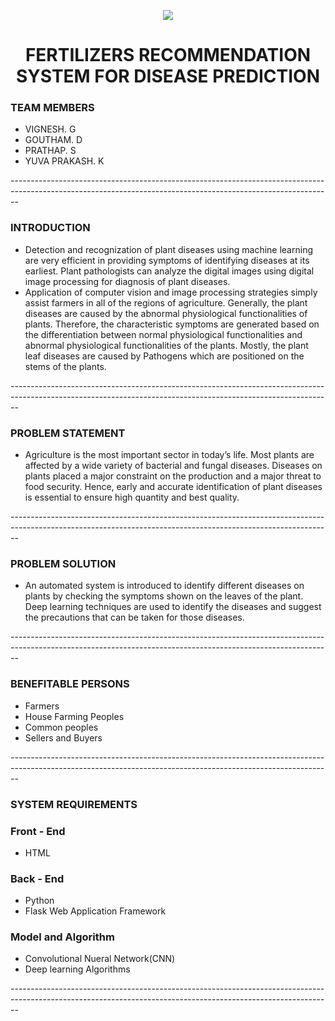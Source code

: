 <p align="center">
<a href="https://careereducation.smartinternz.com/Student/guided_project_workspace/39869">
<img src="https://www.google.com/url?sa=i&url=https%3A%2F%2Fwww.freepnglogos.com%2Fpics%2Fibm-logo&psig=AOvVaw1eM8jkOFIR9smZnR-tyaYd&ust=1668749920106000&source=images&cd=vfe&ved=0CBAQjRxqFwoTCLDrof-_tPsCFQAAAAAdAAAAABAI"> 
</a> 
<a href="https://github.com/IBM-EPBL/IBM-Project-39867-1660557591">
</a>

<h1 align="center">FERTILIZERS RECOMMENDATION SYSTEM FOR DISEASE PREDICTION <a href="https://github.com/IBM-EPBL/IBM-Project-39867-1660557591"><picture>
</picture></a></h1>
<h3>TEAM MEMBERS</h3>
 <ul>
   <li>VIGNESH. G</li>
     <li>GOUTHAM. D</li>
       <li>PRATHAP. S</li>
         <li>YUVA PRAKASH. K</li></ul>
--------------------------------------------------------------------------------------------------------------------------------------------------------------
<h3>INTRODUCTION</h3>
<p>
<ul>
  <li>Detection and recognization of plant diseases using machine learning are very efficient in providing symptoms of identifying diseases at its earliest. Plant pathologists can analyze the digital images using digital image processing for diagnosis of plant diseases.</li>
 <li>Application of computer vision and image processing strategies simply assist farmers in all of the regions of agriculture. Generally, the plant diseases are caused by the abnormal physiological functionalities of plants. Therefore, the characteristic symptoms are generated based on the differentiation between normal physiological functionalities and abnormal physiological functionalities of the plants. Mostly, the plant leaf diseases are caused by Pathogens which are positioned on the stems of the plants.</li>
 </ul>
 </p>
 --------------------------------------------------------------------------------------------------------------------------------------------------------------
 <h3>PROBLEM STATEMENT</h3>
 <ul>
  <li><p>Agriculture is the most important sector in today’s life. Most plants are affected by a wide variety of bacterial and fungal diseases. Diseases on plants placed a major constraint on the production and a major threat to food security. Hence, early and accurate identification of plant diseases is essential to ensure high quantity and best quality.</li></p>
</ul>
--------------------------------------------------------------------------------------------------------------------------------------------------------------
 <h3>PROBLEM SOLUTION</h3>
 <ul>
  <li><p>An automated system is introduced to identify different diseases on plants by checking the symptoms shown on the leaves of the plant. Deep learning techniques are used to identify the diseases and suggest the precautions that can be taken for those diseases.</p></li>
  </ul>
  --------------------------------------------------------------------------------------------------------------------------------------------------------------
   <h3>BENEFITABLE PERSONS</h3>
   <ul>
  <li>Farmers</li>
  <li>House Farming Peoples</li>
  <li>Common peoples</li>
  <li>Sellers and Buyers</li>
  </ul>
  --------------------------------------------------------------------------------------------------------------------------------------------------------------
  <h3>SYSTEM REQUIREMENTS</h3>
  <h3>Front - End</h3>
  <ul>
 <li>HTML</li>
  </ul>
  <h3>Back - End</h3>
  <ul>
  <li>Python</li>
  <li>Flask Web Application Framework </li>
  </ul>
  <h3>Model and Algorithm</h3>
  <ul>
  <li>Convolutional Nueral Network(CNN)</li>
  <li>Deep learning Algorithms</li>
  </ul>
  --------------------------------------------------------------------------------------------------------------------------------------------------------------
   
  
  
  
 
